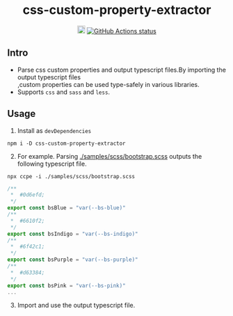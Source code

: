 <h1 align="center">css-custom-property-extractor</h1>

<p align="center">
<a href="https://badge.fury.io/js/css-custom-property-extractor"><img src="https://badge.fury.io/js/css-custom-property-extractor.svg" alt="npm version" height="18"></a>
<a href="https://github.com/actions/setup-node"><img alt="GitHub Actions status" src="https://github.com/activeguild/css-custom-property-extractor/workflows/automatic%20release/badge.svg" style="max-width: 100%;"></a>
</p>

## Intro

- Parse css custom properties and output typescript files.By importing the output typescript files<br/>
  ,custom properties can be used type-safely in various libraries.
- Supports `css` and `sass` and `less`.

## Usage

1. Install as `devDependencies`

```shell
npm i -D css-custom-property-extractor
```

2. For example.
   Parsing [./samples/scss/bootstrap.scss](./samples/scss/bootstrap.scss) outputs the following typescript file.

```shell
npx ccpe -i ./samples/scss/bootstrap.scss
```

```ts
/**
 *  #0d6efd;
 */
export const bsBlue = "var(--bs-blue)"
/**
 *  #6610f2;
 */
export const bsIndigo = "var(--bs-indigo)"
/**
 *  #6f42c1;
 */
export const bsPurple = "var(--bs-purple)"
/**
 *  #d63384;
 */
export const bsPink = "var(--bs-pink)"
...
```

3. Import and use the output typescript file.
